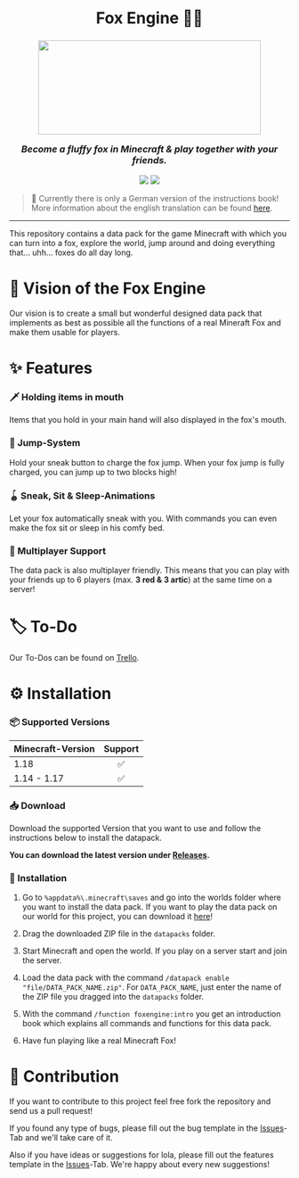 <h1 align="center">
Fox Engine 🦊🐾
</h1>
<h3 align="center">
<center><img src="https://user-images.githubusercontent.com/37185496/148428723-f44e8efa-4c64-4b88-aa3a-c19e9f4aeacd.gif" width="400" height="169"></center>

<i>Become a fluffy fox in Minecraft & play together with your friends.</i>
</h3>

<p align="center">
<a href="https://discord.fuly.network"><img src="https://discord.com/api/guilds/140214677257977856/widget.png?style=shield"></a>
<a href="https://github.com/Fox-Network/fox-engine/releases/latest"><img src="https://img.shields.io/github/v/release/Fox-Network/fox-engine"></a>
</p>

> 🚧 Currently there is only a German version of the instructions book! More information about the english translation can be found [here](https://trello.com/c/oXQB477a).

----

This repository contains a data pack for the game Minecraft with which you can turn into a fox, explore the world, jump around and doing everything that... uhh... foxes do all day long.

# 💫 Vision of the Fox Engine

Our vision is to create a small but wonderful designed data pack that implements as best as possible all the functions of a real Mineraft Fox and make them usable for players.

# ✨ Features

### 🗡️ Holding items in mouth

Items that you hold in your main hand will also displayed in the fox's mouth. 

### 🐇 Jump-System

Hold your sneak button to charge the fox jump. When your fox jump is fully charged, you can jump up to two blocks high!

### 🪀 Sneak, Sit & Sleep-Animations

Let your fox automatically sneak with you. With commands you can even make the fox sit or sleep in his comfy bed.

### 👥 Multiplayer Support

The data pack is also multiplayer friendly. This means that you can play with your friends up to 6 players (max. **3 red & 3 artic**) at the same time on a server!

# 🏷️ To-Do

Our To-Dos can be found on [Trello](https://trello.com/b/TWhLGBNY/datapacks).

# ⚙ Installation

### 📦 Supported Versions

| Minecraft-Version | Support |
| --- | :---: |
| 1.18 | ✅ |
| 1.14 - 1.17 | ✅ |

### 📥 Download

Download the supported Version that you want to use and follow the instructions below to install the datapack.

**You can download the latest version under [Releases](https://github.com/Fox-Network/fox-engine/releases/latest).**

### 🔧 Installation

1. Go to `%appdata%\.minecraft\saves` and go into the worlds folder where you want to install the data pack. If you want to play the data pack on our world for this project, you can download it [here](https://fuly.network/tp/fox-world.zip)!

2. Drag the downloaded ZIP file in the `datapacks` folder.

3. Start Minecraft and open the world. If you play on a server start and join the server.

4. Load the data pack with the command `/datapack enable "file/DATA_PACK_NAME.zip"`. For `DATA_PACK_NAME`, just enter the name of the ZIP file you dragged into the `datapacks` folder.

5. With the command `/function foxengine:intro` you get an introduction book which explains all commands and functions for this data pack.

6. Have fun playing like a real Minecraft Fox!

# 👏 Contribution

If you want to contribute to this project feel free fork the repository and send us a pull request!

If you found any type of bugs, please fill out the bug template in the [Issues](https://github.com/Fox-Network/fox-engine/issues)-Tab and we'll take care of it.

Also if you have ideas or suggestions for lola, please fill out the features template in the [Issues](https://github.com/Fox-Network/fox-engine/issues)-Tab. We're happy about every new suggestions!
